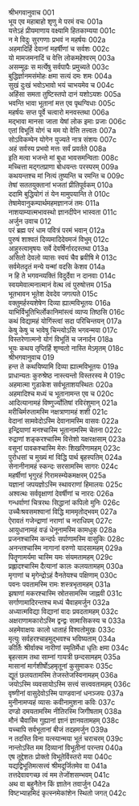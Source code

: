 श्रीभगवानुवाच	001  
भूय एव महाबाहो शृणु मे परमं वचः	001a  
यत्तेऽहं प्रीयमाणाय वक्ष्यामि हितकाम्यया	001c  
न मे विदुः सुरगणाः प्रभवं न महर्षयः	002a  
अहमादिर्हि देवानां महर्षीणां च सर्वशः	002c  
यो मामजमनादिं च वेत्ति लोकमहेश्वरम्	003a  
असम्मूढः स मर्त्येषु सर्वपापैः प्रमुच्यते	003c  
बुद्धिर्ज्ञानमसंमोहः क्षमा सत्यं दमः शमः	004a  
सुखं दुःखं भवोऽभावो भयं चाभयमेव च	004c  
अहिंसा समता तुष्टिस्तपो दानं यशोऽयशः	005a  
भवन्ति भावा भूतानां मत्त एव पृथग्विधाः	005c  
महर्षयः सप्त पूर्वे चत्वारो मनवस्तथा	006a  
मद्भावा मानसा जाता येषां लोक इमाः प्रजाः	006c  
एतां विभूतिं योगं च मम यो वेत्ति तत्त्वतः	007a  
सोऽविकम्पेन योगेन युज्यते नात्र संशयः	007c  
अहं सर्वस्य प्रभवो मत्तः सर्वं प्रवर्तते	008a  
इति मत्वा भजन्ते मां बुधा भावसमन्विताः	008c  
मच्चित्ता मद्गतप्राणा बोधयन्तः परस्परम्	009a  
कथयन्तश्च मां नित्यं तुष्यन्ति च रमन्ति च	009c  
तेषां सततयुक्तानां भजतां प्रीतिपूर्वकम्	010a  
ददामि बुद्धियोगं तं येन मामुपयान्ति ते	010c  
तेषामेवानुकम्पार्थमहमज्ञानजं तमः	011a  
नाशयाम्यात्मभावस्थो ज्ञानदीपेन भास्वता	011c  
अर्जुन उवाच	012  
परं ब्रह्म परं धाम पवित्रं परमं भवान्	012a  
पुरुषं शाश्वतं दिव्यमादिदेवमजं विभुम्	012c  
आहुस्त्वामृषयः सर्वे देवर्षिर्नारदस्तथा	013a  
असितो देवलो व्यासः स्वयं चैव ब्रवीषि मे	013c  
सर्वमेतदृतं मन्ये यन्मां वदसि केशव	014a  
न हि ते भगवन्व्यक्तिं विदुर्देवा न दानवाः	014c  
स्वयमेवात्मनात्मानं वेत्थ त्वं पुरुषोत्तम	015a  
भूतभावन भूतेश देवदेव जगत्पते	015c  
वक्तुमर्हस्यशेषेण दिव्या ह्यात्मविभूतयः	016a  
याभिर्विभूतिभिर्लोकानिमांस्त्वं व्याप्य तिष्ठसि	016c  
कथं विद्यामहं योगिंस्त्वां सदा परिचिन्तयन्	017a  
केषु केषु च भावेषु चिन्त्योऽसि भगवन्मया	017c  
विस्तरेणात्मनो योगं विभूतिं च जनार्दन	018a  
भूयः कथय तृप्तिर्हि शृण्वतो नास्ति मेऽमृतम्	018c  
श्रीभगवानुवाच	019  
हन्त ते कथयिष्यामि दिव्या ह्यात्मविभूतयः	019a  
प्राधान्यतः कुरुश्रेष्ठ नास्त्यन्तो विस्तरस्य मे	019c  
अहमात्मा गुडाकेश सर्वभूताशयस्थितः	020a  
अहमादिश्च मध्यं च भूतानामन्त एव च	020c  
आदित्यानामहं विष्णुर्ज्योतिषां रविरंशुमान्	021a  
मरीचिर्मरुतामस्मि नक्षत्राणामहं शशी	021c  
वेदानां सामवेदोऽस्मि देवानामस्मि वासवः	022a  
इन्द्रियाणां मनश्चास्मि भूतानामस्मि चेतना	022c  
रुद्राणां शङ्करश्चास्मि वित्तेशो यक्षरक्षसाम्	023a  
वसूनां पावकश्चास्मि मेरुः शिखरिणामहम्	023c  
पुरोधसां च मुख्यं मां विद्धि पार्थ बृहस्पतिम्	024a  
सेनानीनामहं स्कन्दः सरसामस्मि सागरः	024c  
महर्षीणां भृगुरहं गिरामस्म्येकमक्षरम्	025a  
यज्ञानां जपयज्ञोऽस्मि स्थावराणां हिमालयः	025c  
अश्वत्थः सर्ववृक्षाणां देवर्षीणां च नारदः	026a  
गन्धर्वाणां चित्ररथः सिद्धानां कपिलो मुनिः	026c  
उच्चैःश्रवसमश्वानां विद्धि माममृतोद्भवम्	027a  
ऐरावतं गजेन्द्राणां नराणां च नराधिपम्	027c  
आयुधानामहं वज्रं धेनूनामस्मि कामधुक्	028a  
प्रजनश्चास्मि कन्दर्पः सर्पाणामस्मि वासुकिः	028c  
अनन्तश्चास्मि नागानां वरुणो यादसामहम्	029a  
पितॄणामर्यमा चास्मि यमः संयमतामहम्	029c  
प्रह्लादश्चास्मि दैत्यानां कालः कलयतामहम्	030a  
मृगाणां च मृगेन्द्रोऽहं वैनतेयश्च पक्षिणाम्	030c  
पवनः पवतामस्मि रामः शस्त्रभृतामहम्	031a  
झषाणां मकरश्चास्मि स्रोतसामस्मि जाह्नवी	031c  
सर्गाणामादिरन्तश्च मध्यं चैवाहमर्जुन	032a  
अध्यात्मविद्या विद्यानां वादः प्रवदतामहम्	032c  
अक्षराणामकारोऽस्मि द्वन्द्वः सामासिकस्य च	033a  
अहमेवाक्षयः कालो धाताहं विश्वतोमुखः	033c  
मृत्युः सर्वहरश्चाहमुद्भवश्च भविष्यताम्	034a  
कीर्तिः श्रीर्वाक्च नारीणां स्मृतिर्मेधा धृतिः क्षमा	034c  
बृहत्साम तथा साम्नां गायत्री छन्दसामहम्	035a  
मासानां मार्गशीर्षोऽहमृतूनां कुसुमाकरः	035c  
द्यूतं छलयतामस्मि तेजस्तेजस्विनामहम्	036a  
जयोऽस्मि व्यवसायोऽस्मि सत्त्वं सत्त्ववतामहम्	036c  
वृष्णीनां वासुदेवोऽस्मि पाण्डवानां धनञ्जयः	037a  
मुनीनामप्यहं व्यासः कवीनामुशना कविः	037c  
दण्डो दमयतामस्मि नीतिरस्मि जिगीषताम्	038a  
मौनं चैवास्मि गुह्यानां ज्ञानं ज्ञानवतामहम्	038c  
यच्चापि सर्वभूतानां बीजं तदहमर्जुन	039a  
न तदस्ति विना यत्स्यान्मया भूतं चराचरम्	039c  
नान्तोऽस्ति मम दिव्यानां विभूतीनां परन्तप	040a  
एष तूद्देशतः प्रोक्तो विभूतेर्विस्तरो मया	040c  
यद्यद्विभूतिमत्सत्त्वं श्रीमदूर्जितमेव वा	041a  
तत्तदेवावगच्छ त्वं मम तेजोंशसम्भवम्	041c  
अथ वा बहुनैतेन किं ज्ञातेन तवार्जुन	042a  
विष्टभ्याहमिदं कृत्स्नमेकांशेन स्थितो जगत्	042c  
